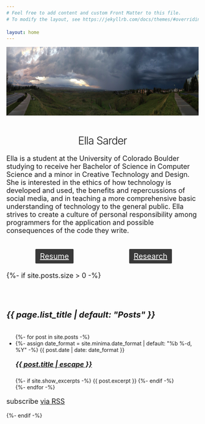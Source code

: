 ```yaml
---
# Feel free to add content and custom Front Matter to this file.
# To modify the layout, see https://jekyllrb.com/docs/themes/#overriding-theme-defaults

layout: home
---
```

<div>
  <img src="/photos/storm2.jpg" style="height:180px; width:fit-content" alt="storm_acomin"  class="center"/>
</div>

<h1 style="text-align:center; padding-top: 10px; font-weight:350;" class="home-header">Ella Sarder</h1>

<div class="wrapper">
  <p style="font-size:18px"> Ella is a student at the University of Colorado Boulder studying to receive her Bachelor of Science in Computer Science and a minor in Creative Technology and Design. She is interested in the ethics of how technology is developed and used, the benefits and repercussions of social media, and in teaching a more comprehensive basic understanding of technology to the general public. Ella strives to create a culture of personal responsibility among programmers for the application and possible consequences of the code they write.</p>
</div>

<br>

<div class="wrapper row">
  <div class="left col">
    <a href="resume" class="center rect_border" style="color:white"><span>Resume</span></a>
  </div>

  <div class="right col">
    <a href="research" class="center rect_border" style="color:white"><span>Research</span></a>
  </div>
</div>




{%- if site.posts.size > 0 -%}
<div class="wrapper" style="padding-top:30px">
  <h5 class="post-list-heading">{{ page.list_title | default: "Posts" }}</h5>
  <ul class="post-list">
    {%- for post in site.posts -%}
    <li>
      {%- assign date_format = site.minima.date_format | default: "%b %-d, %Y" -%}
      <span class="post-meta">{{ post.date | date: date_format }}</span>
      <h5>
        <a class="post-link" href="{{ post.url | relative_url }}">
          {{ post.title | escape }}
        </a>
      </h5>
      {%- if site.show_excerpts -%}
        {{ post.excerpt }}
      {%- endif -%}
    </li>
    {%- endfor -%}
  </ul>

  <p class="rss-subscribe">subscribe <a href="{{ "/feed.xml" | relative_url }}">via RSS</a></p>
{%- endif -%}
</div>


<style>

  a span{
    background-color: #393939;
    padding: 7px 12px 7px 12px;
    border-radius: 2px;
  }
  .rect_border{

    text-align:center;
    font-size:20px;
    color: white;
  }

  .col {
    float: left;
    padding: 10px;
    vertical-align: middle;  

  }

  .left {
    width: 50%;
  }

  .right {
    width: 50%;
  }

  .row {
    display: flex;
  }

  .center {
  display: block;
  margin-left: auto;
  margin-right: auto;
  }

  .trigger{
    padding-top:16px;
  }

  .post-list-heading {
    font-size: 22px;
  }

  .post-link {
    font-size: 18px;
  }

  .page-content{
    padding: 0px 0px 30px 0px;
  }

  p {
    font-size:18px;
  }


  .home-header {
  @include relative-font-size(1.625);
  font-weight: 300;
  letter-spacing: -1px;

}


</style>

